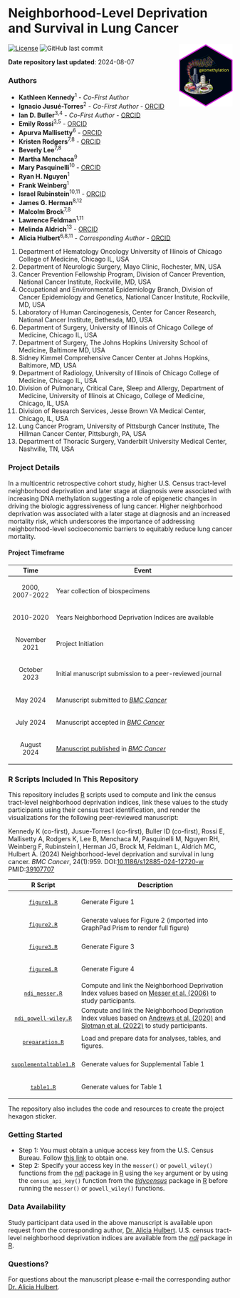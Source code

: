 # Neighborhood-Level Deprivation and Survival in Lung Cancer 
<img src='hex/geomethylation.png' width='120' align='right' />

[![License](https://img.shields.io/badge/License-Apache_2.0-blue.svg)](https://opensource.org/licenses/Apache-2.0)
![GitHub last commit](https://img.shields.io/github/last-commit/idblr/geomethylation)

**Date repository last updated**: 2024-08-07

### Authors

* **Kathleen Kennedy**<sup>1</sup> - *Co-First Author*
* **Ignacio Jusué-Torres**<sup>2</sup> - *Co-First Author* - [ORCID](https://orcid.org/0000-0002-9749-1912)
* **Ian D. Buller**<sup>3,4</sup> - *Co-First Author* - [ORCID](https://orcid.org/0000-0001-9477-8582)
* **Emily Rossi**<sup>3,5</sup> - [ORCID](https://orcid.org/0000-0002-2312-4239)
* **Apurva Mallisetty**<sup>6</sup> - [ORCID](https://orcid.org/0000-0002-3130-2453)
* **Kristen Rodgers**<sup>7,8</sup> - [ORCID](https://orcid.org/0000-0003-4302-9578)
* **Beverly Lee**<sup>7,8</sup>
* **Martha Menchaca**<sup>9</sup>
* **Mary Pasquinelli**<sup>10</sup> - [ORCID](https://orcid.org/0000-0002-1015-1908)
* **Ryan H. Nguyen**<sup>1</sup>
* **Frank Weinberg**<sup>1</sup>
* **Israel Rubinstein**<sup>10,11</sup> - [ORCID](https://orcid.org/0000-0002-3628-0601)
* **James G. Herman**<sup>8,12</sup>
* **Malcolm Brock**<sup>7,8</sup>
* **Lawrence Feldman**<sup>1,11</sup>
* **Melinda Aldrich**<sup>13</sup> - [ORCID](https://orcid.org/0000-0003-3833-8448)
* **Alicia Hulbert**<sup>6,8,11</sup> - *Corresponding Author* - [ORCID](https://orcid.org/0000-0002-1196-1953)

1.	Department of Hematology Oncology University of Illinois of Chicago College of Medicine, Chicago IL, USA
2.  Department of Neurologic Surgery, Mayo Clinic, Rochester, MN, USA
3.  Cancer Prevention Fellowship Program, Division of Cancer Prevention, National Cancer Institute, Rockville, MD, USA
4.	Occupational and Environmental Epidemiology Branch, Division of Cancer Epidemiology and Genetics, National Cancer Institute, Rockville, MD, USA
5.  Laboratory of Human Carcinogenesis, Center for Cancer Research, National Cancer Institute, Bethesda, MD, USA
6.  Department of Surgery, University of Illinois of Chicago College of Medicine, Chicago IL, USA
7.  Department of Surgery, The Johns Hopkins University School of Medicine, Baltimore MD, USA
8.  Sidney Kimmel Comprehensive Cancer Center at Johns Hopkins, Baltimore, MD, USA
9.  Department of Radiology, University of Illinois of Chicago College of Medicine, Chicago IL, USA
10.  Division of Pulmonary, Critical Care, Sleep and Allergy, Department of Medicine, University of Illinois at Chicago, College of Medicine, Chicago, IL, USA
11.  Division of Research Services, Jesse Brown VA Medical Center, Chicago, IL, USA
12.  Lung Cancer Program, University of Pittsburgh Cancer Institute, The Hillman Cancer Center, Pittsburgh, PA, USA
13.  Department of Thoracic Surgery, Vanderbilt University Medical Center, Nashville, TN, USA

### Project Details

In a multicentric retrospective cohort study, higher U.S. Census tract-level neighborhood deprivation and later stage at diagnosis were associated with increasing DNA methylation suggesting a role of epigenetic changes in driving the biologic aggressiveness of lung cancer. Higher neighborhood deprivation was associated with a later stage at diagnosis and an increased mortality risk, which underscores the importance of addressing neighborhood-level socioeconomic barriers to equitably reduce lung cancer mortality.

#### Project Timeframe

<table>
<colgroup>
<col width='20%' />
<col width='80%' />
</colgroup>
<thead>
<tr class='header'>
<th>Time</th>
<th>Event</th>
</tr>
</thead>
<tbody>
<tr>
<td><p align='center'>2000, 2007-2022</p></td>
<td>Year collection of biospecimens</td>
</tr>
<tr>
<td><p align='center'>2010-2020</p></td>
<td>Years Neighborhood Deprivation Indices are available</td>
</tr>
<tr>
<td><p align='center'>November 2021</p></td>
<td>Project Initiation</td>
</tr>
<tr>
<td><p align='center'>October 2023</p></td>
<td>Initial manuscript submission to a peer-reviewed journal</td>
</tr>
<tr>
<td><p align='center'>May 2024</p></td>
<td>Manuscript submitted to <a href='https://bmccancer.biomedcentral.com/'><i>BMC Cancer</i></a></td>
</tr>
<tr>
<td><p align='center'>July 2024</p></td>
<td>Manuscript accepted in <a href='https://bmccancer.biomedcentral.com/'><i>BMC Cancer</i></a></td>
</tr>
<tr>
<td><p align='center'>August 2024</p></td>
<td><a href='https://doi.org/10.1186/s12885-024-12720-w'>Manuscript published</a> in <a href='https://bmccancer.biomedcentral.com/'><i>BMC Cancer</i></a></td>
</tr>
</tbody>
</table>

### R Scripts Included In This Repository

This repository includes [R](https://cran.r-project.org/) scripts used to compute and link the census tract-level neighborhood deprivation indices, link these values to the study participants using their census tract identification, and render the visualizations for the following peer-reviewed manuscript:

Kennedy K (co-first), Jusue-Torres I (co-first), Buller ID (co-first), Rossi E, Mallisetty A, Rodgers K, Lee B, Menchaca M, Pasquinelli M, Nguyen RH, Weinberg F, Rubinstein I, Herman JG, Brock M, Feldman L, Aldrich MC, Hulbert A. (2024) Neighborhood-level deprivation and survival in lung cancer. *BMC Cancer*, 24(1):959. DOI:[10.1186/s12885-024-12720-w](https://doi.org/10.1186/s12885-024-12720-w) PMID:[39107707](https://pubmed.ncbi.nlm.nih.gov/39107707/)
    
<table>
<colgroup>
<col width='20%' />
<col width='80%' />
</colgroup>
<thead>
<tr class='header'>
<th>R Script</th>
<th>Description</th>
</tr>
</thead>
<tbody>
<tr>
<td><p align='center'><a href='code/figure1.R'><code>figure1.R</code></a></p></td>
<td>Generate Figure 1</td>
</tr>
<tr>
<td><p align='center'><a href='code/figure2.R'><code>figure2.R</code></a></p></td>
<td>Generate values for Figure 2 (imported into GraphPad Prism to render full figure)</td>
</tr>
<tr>
<td><p align='center'><a href='code/figure3.R'><code>figure3.R</code></a></p></td>
<td>Generate Figure 3</td>
</tr>
<tr>
<td><p align='center'><a href='code/figure4.R'><code>figure4.R</code></a></p></td>
<td>Generate Figure 4</td>
</tr>
<tr>
<td><p align='center'><a href='code/ndi_messer.R'><code>ndi_messer.R</code></a></td>
<td>Compute and link the Neighborhood Deprivation Index values based on <a href='https://doi.org/10.1007/s11524-006-9094-x'>Messer et al. (2006)</a> to study participants.</td>
</tr>
<tr>
<td><p align='center'><a href='code/ndi_powell-wiley.R'><code>ndi_powell-wiley.R</code></a></p></td>
<td>Compute and link the Neighborhood Deprivation Index values based on <a href='https://doi.org/10.1080/17445647.2020.1750066'>Andrews et al. (2020)</a> and <a href='https://doi.org/10.1016/j.dib.2022.108002'>Slotman et al. (2022)</a> to study participants.</td>
</tr>
<tr>
<td><p align='center'><a href='code/preparation.R'><code>preparation.R</code></a></td>
<td>Load and prepare data for analyses, tables, and figures.</td>
</tr>
<tr>
<td><p align='center'><a href='code/supplementaltable1.R'><code>supplementaltable1.R</code></a></p></td>
<td>Generate values for Supplemental Table 1</td>
</tr>
<tr>
<td><p align='center'><a href='code/table1.R'><code>table1.R</code></a></p></td>
<td>Generate values for Table 1</td>
</tbody>
</table>

The repository also includes the code and resources to create the project hexagon sticker.

### Getting Started

* Step 1: You must obtain a unique access key from the U.S. Census Bureau. Follow [this link](http://api.census.gov/data/key_signup.html) to obtain one.
* Step 2: Specify your access key in the `messer()` or `powell_wiley()` functions from the [*ndi*](https://CRAN.R-project.org/package=ndi) package in [R](https://cran.r-project.org/) using the `key` argument or by using the `census_api_key()` function from the [*tidycensus*](https://CRAN.R-project.org/package=tidycensus) package in [R](https://cran.r-project.org/) before running the `messer()` or `powell_wiley()` functions.

### Data Availability

Study participant data used in the above manuscript is available upon request from the corresponding author, [Dr. Alicia Hulbert](mailto:ahulbert@uic.edu). U.S. census tract-level neighborhood deprivation indices are available from the [*ndi*](https://CRAN.R-project.org/package=ndi) package in [R](https://cran.r-project.org/). 

### Questions?

For questions about the manuscript please e-mail the corresponding author [Dr. Alicia Hulbert](mailto:ahulbert@uic.edu).
